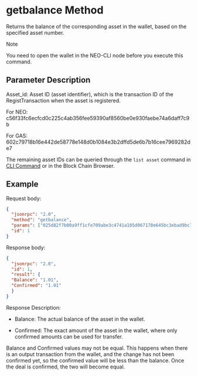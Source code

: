 # getbalance Method

Returns the balance of the corresponding asset in the wallet, based on the specified asset number.

> [!Note]
> You need to open the wallet in the NEO-CLI node before you execute this command.

## Parameter Description

Asset_id: Asset ID (asset identifier), which is the transaction ID of the RegistTransaction when the asset is registered.

For NEO: c56f33fc6ecfcd0c225c4ab356fee59390af8560be0e930faebe74a6daff7c9b

For GAS: 602c79718b16e442de58778e148d0b1084e3b2dffd5de6b7b16cee7969282de7

The remaining asset IDs can be queried through the `list asset` command in [CLI Command](../../cli.md) or in the Block Chain Browser.

## Example 

Request body:

```json
{
  "jsonrpc": "2.0",
  "method": "getbalance",
  "params": ["025d82f7b00a9ff1cfe709abe3c4741a105d067178e645bc3ebad9bc79af47d4"],
  "id": 1
}
```

Response body:

```json
{
  "jsonrpc": "2.0",
  "id": 1,
  "result": {
  "Balance": "1.01",
  "Confirmed": "1.01"
  }
}
```

Response Description:

- Balance: The actual balance of the asset in the wallet.

- Confirmed: The exact amount of the asset in the wallet, where only confirmed amounts can be used for transfer.


Balance and Confirmed values may not be equal. This happens when there is an output transaction from the wallet, and the change has not been confirmed yet, so the confirmed value will be less than the balance. Once the deal is confirmed, the two will become equal.